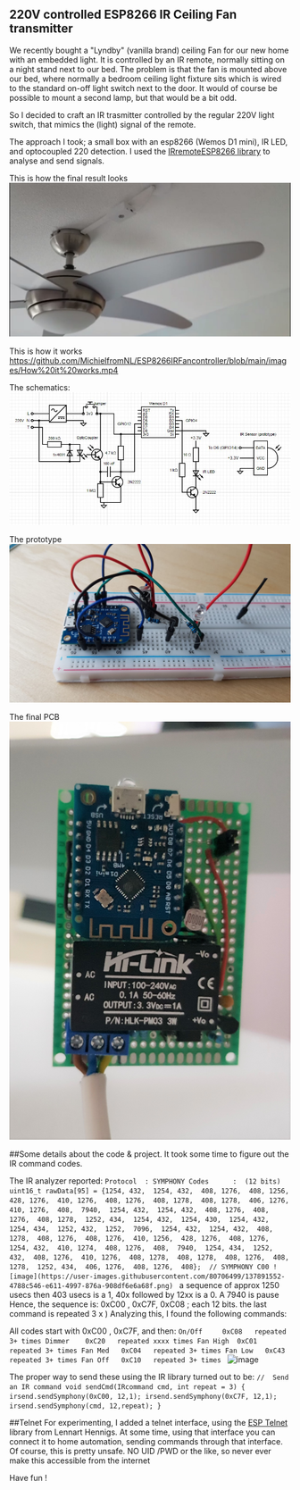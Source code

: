 ## 220V controlled ESP8266 IR Ceiling Fan transmitter 
We recently bought a  "Lyndby" (vanilla brand) ceiling Fan for our new home with an embedded light. It is controlled by an IR remote, normally sitting on a night stand next to our bed.
The problem is that the fan is mounted above our bed, where normally a bedroom ceiling light fixture sits which is wired to the standard on-off light switch next to the door.
It would of course be possible to mount a second lamp, but that would be a bit odd.

So I decided to craft an IR trasmitter controlled by the regular 220V light switch, that mimics the (light) signal of the remote.

The approach I took;  a small box with an esp8266 (Wemos D1 mini), IR LED, and optocoupled 220 detection.
I used the [IRremoteESP8266 library](https://github.com/crankyoldgit/IRremoteESP8266) to analyse and send signals.

This is how the final result looks
![This is how it looks](/images/Main%20pic.jpg)  

This is how it works
https://github.com/MichielfromNL/ESP8266IRFancontroller/blob/main/images/How%20it%20works.mp4

The schematics:
![The schematics](/images/Schematics%20IR%20Fan.jpg)

The prototype
![The Prototype](/images/Prototype.jpeg)

The final PCB
![The PCB](/images/PCB.jpg)


##Some details about the code & project.
It took some time to figure out the IR command codes.

The IR analyzer reported: 
`Protocol  : SYMPHONY
Codes      :  (12 bits)
uint16_t rawData[95] = {1254, 432,  1254, 432,  408, 1276,  408, 1256,  428, 1276,  410, 1276,  408, 1276,  408, 1278,  408, 1278,  406, 1276,  410, 1276,  408, 
7940,  1254, 432,  1254, 432,  408, 1276,  408, 1276,  408, 1278,  1252, 434,  1254, 432,  1254, 430,  1254, 432,  1254, 434,  1252, 432,  1252, 
7096,  1254, 432,  1254, 432,  408, 1278,  408, 1276,  408, 1276,  410, 1256,  428, 1276,  408, 1276,  1254, 432,  410, 1274,  408, 1276,  408, 
7940,  1254, 434,  1252, 432,  408, 1276,  410, 1276,  408, 1278,  408, 1278,  408, 1276,  408, 1278,  1252, 434,  406, 1276,  408, 1276,  408};  // SYMPHONY C00
![image](https://user-images.githubusercontent.com/80706499/137891552-4788c546-e611-4997-876a-908df6e6a68f.png)
`
a sequence of approx 1250 usecs then 403 usecs is a 1, 40x followed by 12xx is a 0.  A 7940 is pause
Hence, the sequence is:  0xC00 , 0xC7F, 0xC08 ; each 12 bits.  the last command is  repeated 3 x )
Analyzing this, I found the following commands:

All codes start with 0xC00 , 0xC7F, and then:
`On/Off  	0xC08   repeated 3+ times
Dimmer	  0xC20   repeated xxxx times
Fan High  0xC01   repeated 3+ times
Fan Med   0xC04   repeated 3+ times
Fan Low   0xC43   repeated 3+ times
Fan Off	  0xC10   repeated 3+ times
`
![image](https://user-images.githubusercontent.com/80706499/137891934-c97163ce-37df-450b-a9c0-77ea92459cf7.png)

The proper way to send these using the IR library turned out to be:
`//  Send an IR command
void sendCmd(IRcommand cmd, int repeat = 3) {
    irsend.sendSymphony(0xC00, 12,1);
    irsend.sendSymphony(0xC7F, 12,1);
    irsend.sendSymphony(cmd, 12,repeat);
}`


##Telnet
For experimenting, I added a telnet interface, using the [ESP Telnet](https://github.com/LennartHennigs/ESPTelnet) library from Lennart Hennigs.
At some time, using that interface you can connect it to home automation, sending commands through that interface.
Of course, this is pretty unsafe. NO UID /PWD or the like, so never ever make this accessible from the internet

Have fun !


<!---
MichielfromNL/MichielfromNL is a ✨ special ✨ repository because its `README.md` (this file) appears on your GitHub profile.
You can click the Preview link to take a look at your changes.
--->
